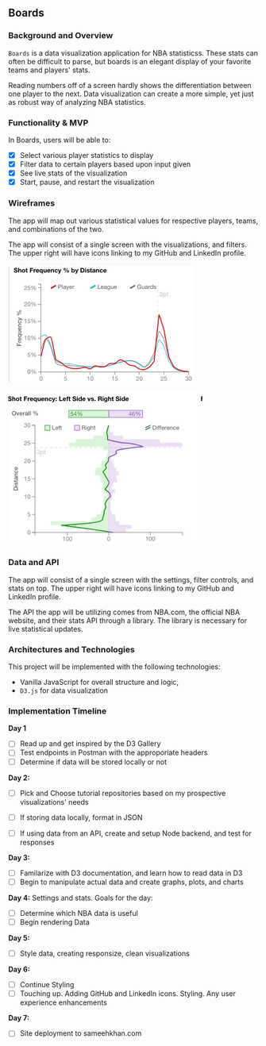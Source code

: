 ## Boards


### Background and Overview
`Boards` is a data visualization application for NBA statisticss. These stats can often be difficult to parse, but boards is an elegant display of your favorite teams and players' stats. 

Reading numbers off of a screen hardly shows the differentiation between one player to the next. Data visualization can create a more simple, yet just as robust way of analyzing NBA statistics.  


### Functionality & MVP

In Boards, users will be able to:
- [x] Select various player statistics to display
- [x] Filter data to certain players based upon input given
- [x] See live stats of the visualization
- [x] Start, pause, and restart the visualization

### Wireframes
The app will map out various statistical values for respective players, teams, and combinations of the two.

The app will consist of a single screen with the visualizations, and filters. The upper right will have icons linking to my GitHub and LinkedIn profile.


![Wireframe](./screenshots/stats1.png)

![Wireframe](./screenshots/stats2.png)


### Data and API

The app will consist of a single screen with the settings, filter controls, and stats on top. The upper right will have icons linking to my GitHub and LinkedIn profile. 

The API the app will be utilizing comes from NBA.com, the official NBA website, and their stats API through a library. The library is necessary for live statistical updates.


### Architectures and Technologies

This project will be implemented with the following technologies:

- Vanilla JavaScript for overall structure and logic,
- `D3.js` for data visualization


### Implementation Timeline

**Day 1**
- [ ] Read up and get inspired by the D3 Gallery
- [ ] Test endpoints in Postman with the approporiate headers
- [ ] Determine if data will be stored locally or not

**Day 2:** 
- [ ] Pick and Choose tutorial repositories based on my prospective visualizations' needs

- [ ] If storing data locally, format in JSON 

- [ ] If using data from an API, create and setup Node backend, and test for responses 

**Day 3:** 
- [ ] Familarize with D3 documentation, and learn how to read data in D3
- [ ] Begin to manipulate actual data and create graphs, plots, and charts

**Day 4:** Settings and stats.
Goals for the day:
- [ ] Determine which NBA data is useful
- [ ] Begin rendering Data 

**Day 5:** 
- [ ] Style data, creating responsize, clean visualizations

**Day 6:** 
- [ ] Continue Styling
- [ ] Touching up. Adding GitHub and LinkedIn icons. Styling. Any user experience enhancements
 
**Day 7:** 
- [ ] Site deployment to sameehkhan.com

